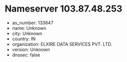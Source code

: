 # Nameserver 103.87.48.253

* as_number: 133647
* name: Unknown
* city: Unknown
* country: IN
* organization: ELXIRE DATA SERVICES PVT. LTD.
* version: Unknown
* dnssec: false
